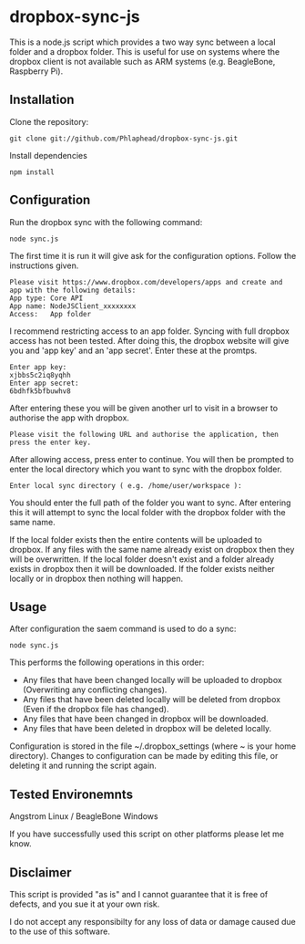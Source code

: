 
# dropbox-sync-js

This is a node.js script which provides a two way sync between a local folder and a dropbox folder. This is useful for use on systems where the dropbox client is not available such as ARM systems (e.g. BeagleBone, Raspberry Pi).


## Installation

Clone the repository:

	git clone git://github.com/Phlaphead/dropbox-sync-js.git

Install dependencies

	npm install


## Configuration

Run the dropbox sync with the following command:

	node sync.js

The first time it is run it will give ask for the configuration options. Follow the instructions given.

	Please visit https://www.dropbox.com/developers/apps and create and app with the following details:
	App type: Core API
	App name: NodeJSClient_xxxxxxxx
	Access:   App folder

I recommend restricting access to an app folder. Syncing with full dropbox access has not been tested.
After doing this, the dropbox website will give you and 'app key' and an 'app secret'. Enter these at the promtps.

	Enter app key:
	xjbbs5c2iq8yqhh
	Enter app secret:
	6bdhfk5bfbuwhv8

After entering these you will be given another url to visit in a browser to authorise the app with dropbox.

	Please visit the following URL and authorise the application, then press the enter key.


After allowing access, press enter to continue. You will then be prompted to enter the local directory which you want to sync with the dropbox folder.

	Enter local sync directory ( e.g. /home/user/workspace ):

You should enter the full path of the folder you want to sync. After entering this it will attempt to sync the local folder with the dropbox folder with the same name.

If the local folder exists then the entire contents will be uploaded to dropbox. If any files with the same name already exist on dropbox then they will be overwritten.
If the local folder doesn't exist and a folder already exists in dropbox then it will be downloaded. If the folder exists neither locally or in dropbox then nothing will happen.


## Usage

After configuration the saem command is used to do a sync:

	node sync.js

This performs the following operations in this order:

* Any files that have been changed locally will be uploaded to dropbox (Overwriting any conflicting changes).
* Any files that have been deleted locally will be deleted from dropbox (Even if the dropbox file has changed).
* Any files that have been changed in dropbox will be downloaded.
* Any files that have been deleted in dropbox will be deleted locally.

Configuration is stored in the file ~/.dropbox_settings (where ~ is your home directory). Changes to configuration can be made by editing this file, or deleting it and running the script again.


## Tested Environemnts

Angstrom Linux / BeagleBone
Windows

If you have successfully used this script on other platforms please let me know.


## Disclaimer

This script is provided "as is" and I cannot guarantee that it is free of defects, and you sue it at your own risk.

I do not accept any responsibilty for any loss of data or damage caused due to the use of this software.

